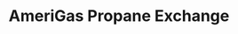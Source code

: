 ---
title: "AmeriGas Propane Exchange"
url: /lake-forest/amerigas-propane-exchange/
shop: Gasflaschen
---